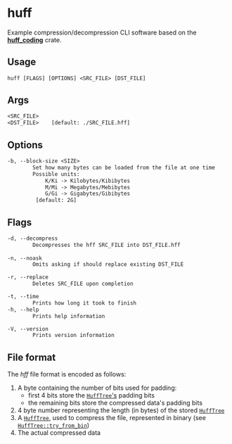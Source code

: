 # **huff**

Example compression/decompression CLI software based on the [**huff_coding**][lib] crate.

## Usage

```txt
huff [FLAGS] [OPTIONS] <SRC_FILE> [DST_FILE]
```

## Args

```txt
<SRC_FILE>    
<DST_FILE>    [default: ./SRC_FILE.hff]
```

## Options

```txt
-b, --block-size <SIZE>
        Set how many bytes can be loaded from the file at one time
        Possible units: 
            K/Ki -> Kilobytes/Kibibytes
            M/Mi -> Megabytes/Mebibytes
            G/Gi -> Gigabytes/Gibibytes
         [default: 2G]
```

## Flags

```txt
-d, --decompress    
        Decompresses the hff SRC_FILE into DST_FILE.hff
            
-n, --noask         
        Omits asking if should replace existing DST_FILE

-r, --replace       
        Deletes SRC_FILE upon completion

-t, --time          
        Prints how long it took to finish
-h, --help          
        Prints help information

-V, --version       
        Prints version information
```

## File format

The *hff* file format is encoded as follows:

1. A byte containing the number of bits used for padding:
   * first 4 bits store the [`HuffTree`'s][tree] padding bits
   * the remaining bits store the compressed data's padding bits
2. 4 byte number representing the length (in bytes) of the stored [`HuffTree`][tree]
3. A [`HuffTree`][tree], used to compress the file,
represented in binary (see [`HuffTree::try_from_bin`][tree_from_bin])
4. The actual compressed data

[lib]:https://github.com/kxlsx/huff-encoding/tree/master/**huff_coding**
[tree]:https://github.com/kxlsx/huff-encoding/blob/master/huff_coding/src/tree/mod.rs#L27
[tree_from_bin]:https://github.com/kxlsx/huff-encoding/blob/master/huff_coding/src/tree/mod.rs#L452